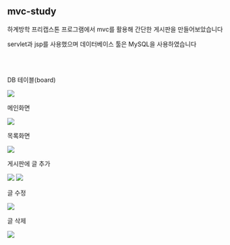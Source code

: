 <h2>mvc-study</h2>
<p>하계방학 프리캡스톤 프로그램에서 mvc를 활용해 간단한 게시판을 만들어보았습니다</p>
<p>servlet과 jsp를 사용했으며 데이터베이스 툴은 MySQL을 사용하였습니다</p><br><br>
<p>DB 테이블(board)</p>
<img src="https://user-images.githubusercontent.com/54385416/252542547-2ae6b844-7089-4122-a5ff-23e91763b3db.png"/><br>
<p>메인화면</p>
<img src="https://user-images.githubusercontent.com/54385416/252539987-314668e5-0ea7-4e57-b01f-9be3db381643.png"/><br>
<p>목록화면</p>
<img src="https://user-images.githubusercontent.com/54385416/252540474-751615d5-2579-48d8-bd5e-2f3cf353aec0.png"/><br>
<p>게시판에 글 추가</p>
<img src="https://user-images.githubusercontent.com/54385416/252540725-09d90b87-7e7b-481d-b458-35700689c192.png"/>
<img src="https://user-images.githubusercontent.com/54385416/252540788-3b039cde-7dc3-4ec7-b56d-6bcb4d2d6918.png"/><br>
<p>글 수정</p>
<img src="https://user-images.githubusercontent.com/54385416/252541230-b54521a6-9cc1-4b2e-8094-cf3eaca36546.png"/><br>
<p>글 삭제</p>
<img src="https://user-images.githubusercontent.com/54385416/252540474-751615d5-2579-48d8-bd5e-2f3cf353aec0.png"/>
